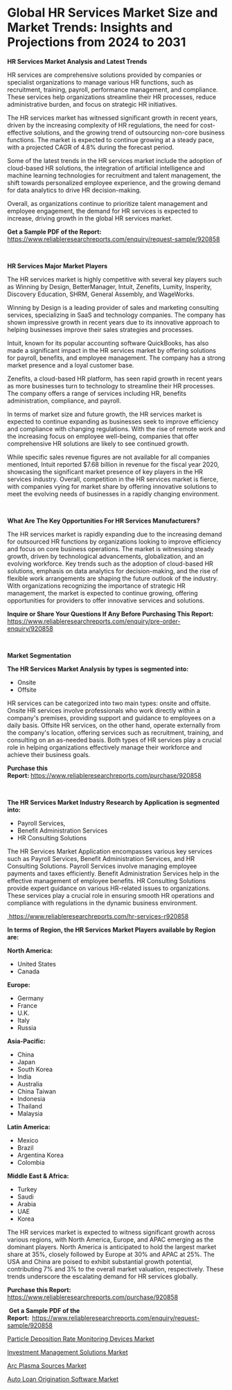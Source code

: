 <p><h1>Global HR Services Market Size and Market Trends: Insights and Projections from 2024 to 2031</h1></p><p><strong>HR Services Market Analysis and Latest Trends</strong></p>
<p><p>HR services are comprehensive solutions provided by companies or specialist organizations to manage various HR functions, such as recruitment, training, payroll, performance management, and compliance. These services help organizations streamline their HR processes, reduce administrative burden, and focus on strategic HR initiatives.</p><p>The HR services market has witnessed significant growth in recent years, driven by the increasing complexity of HR regulations, the need for cost-effective solutions, and the growing trend of outsourcing non-core business functions. The market is expected to continue growing at a steady pace, with a projected CAGR of 4.8% during the forecast period.</p><p>Some of the latest trends in the HR services market include the adoption of cloud-based HR solutions, the integration of artificial intelligence and machine learning technologies for recruitment and talent management, the shift towards personalized employee experience, and the growing demand for data analytics to drive HR decision-making.</p><p>Overall, as organizations continue to prioritize talent management and employee engagement, the demand for HR services is expected to increase, driving growth in the global HR services market.</p></p>
<p><strong>Get a Sample PDF of the Report:&nbsp;</strong> <a href="https://www.reliableresearchreports.com/enquiry/request-sample/920858">https://www.reliableresearchreports.com/enquiry/request-sample/920858</a></p>
<p>&nbsp;</p>
<p><strong>HR Services Major Market Players</strong></p>
<p><p>The HR services market is highly competitive with several key players such as Winning by Design, BetterManager, Intuit, Zenefits, Lumity, Insperity, Discovery Education, SHRM, General Assembly, and WageWorks. </p><p>Winning by Design is a leading provider of sales and marketing consulting services, specializing in SaaS and technology companies. The company has shown impressive growth in recent years due to its innovative approach to helping businesses improve their sales strategies and processes.</p><p>Intuit, known for its popular accounting software QuickBooks, has also made a significant impact in the HR services market by offering solutions for payroll, benefits, and employee management. The company has a strong market presence and a loyal customer base.</p><p>Zenefits, a cloud-based HR platform, has seen rapid growth in recent years as more businesses turn to technology to streamline their HR processes. The company offers a range of services including HR, benefits administration, compliance, and payroll.</p><p>In terms of market size and future growth, the HR services market is expected to continue expanding as businesses seek to improve efficiency and compliance with changing regulations. With the rise of remote work and the increasing focus on employee well-being, companies that offer comprehensive HR solutions are likely to see continued growth.</p><p>While specific sales revenue figures are not available for all companies mentioned, Intuit reported $7.68 billion in revenue for the fiscal year 2020, showcasing the significant market presence of key players in the HR services industry. Overall, competition in the HR services market is fierce, with companies vying for market share by offering innovative solutions to meet the evolving needs of businesses in a rapidly changing environment.</p></p>
<p>&nbsp;</p>
<p><strong>What Are The Key Opportunities For HR Services Manufacturers?</strong></p>
<p><p>The HR services market is rapidly expanding due to the increasing demand for outsourced HR functions by organizations looking to improve efficiency and focus on core business operations. The market is witnessing steady growth, driven by technological advancements, globalization, and an evolving workforce. Key trends such as the adoption of cloud-based HR solutions, emphasis on data analytics for decision-making, and the rise of flexible work arrangements are shaping the future outlook of the industry. With organizations recognizing the importance of strategic HR management, the market is expected to continue growing, offering opportunities for providers to offer innovative services and solutions.</p></p>
<p><strong>Inquire or Share Your Questions If Any Before Purchasing This Report:</strong> <a href="https://www.reliableresearchreports.com/enquiry/pre-order-enquiry/920858">https://www.reliableresearchreports.com/enquiry/pre-order-enquiry/920858</a></p>
<p>&nbsp;</p>
<p><strong>Market Segmentation</strong></p>
<p><strong>The HR Services Market Analysis by types is segmented into:</strong></p>
<p><ul><li>Onsite</li><li>Offsite</li></ul></p>
<p><p>HR services can be categorized into two main types: onsite and offsite. Onsite HR services involve professionals who work directly within a company's premises, providing support and guidance to employees on a daily basis. Offsite HR services, on the other hand, operate externally from the company's location, offering services such as recruitment, training, and consulting on an as-needed basis. Both types of HR services play a crucial role in helping organizations effectively manage their workforce and achieve their business goals.</p></p>
<p><strong>Purchase this Report:&nbsp;</strong><a href="https://www.reliableresearchreports.com/purchase/920858">https://www.reliableresearchreports.com/purchase/920858</a></p>
<p>&nbsp;</p>
<p><strong>The HR Services Market Industry Research by Application is segmented into:</strong></p>
<p><ul><li>Payroll Services,</li><li>Benefit Administration Services</li><li>HR Consulting Solutions</li></ul></p>
<p><p>The HR Services Market Application encompasses various key services such as Payroll Services, Benefit Administration Services, and HR Consulting Solutions. Payroll Services involve managing employee payments and taxes efficiently. Benefit Administration Services help in the effective management of employee benefits. HR Consulting Solutions provide expert guidance on various HR-related issues to organizations. These services play a crucial role in ensuring smooth HR operations and compliance with regulations in the dynamic business environment.</p></p>
<p><a href="https://www.reliableresearchreports.com/hr-services-r920858">&nbsp;https://www.reliableresearchreports.com/hr-services-r920858</a></p>
<p><strong>In terms of Region, the HR Services Market Players available by Region are:</strong></p>
<p>
    <p> <strong> North America: </strong>
        <ul>
            <li>United States</li>
            <li>Canada</li>
        </ul>
        </p> 
    <p> <strong> Europe: </strong>
        <ul>
            <li>Germany</li>
            <li>France</li>
            <li>U.K.</li>
            <li>Italy</li>
            <li>Russia</li>
        </ul>
        </p> 
    <p> <strong> Asia-Pacific: </strong>
        <ul>
            <li>China</li>
            <li>Japan</li>
            <li>South Korea</li>
            <li>India</li>
            <li>Australia</li>
            <li>China Taiwan</li>
            <li>Indonesia</li>
            <li>Thailand</li>
            <li>Malaysia</li>
        </ul>
        </p> 
    <p> <strong> Latin America: </strong>
        <ul>
            <li>Mexico</li>
            <li>Brazil</li>
            <li>Argentina Korea</li>
            <li>Colombia</li>
        </ul>
        </p> 
    <p> <strong> Middle East & Africa: </strong>
        <ul>
            <li>Turkey</li>
            <li>Saudi</li>
            <li>Arabia</li>
            <li>UAE</li>
            <li>Korea</li>
        </ul>
    </p>
    </p>
<p><p>The HR services market is expected to witness significant growth across various regions, with North America, Europe, and APAC emerging as the dominant players. North America is anticipated to hold the largest market share at 35%, closely followed by Europe at 30% and APAC at 25%. The USA and China are poised to exhibit substantial growth potential, contributing 7% and 3% to the overall market valuation, respectively. These trends underscore the escalating demand for HR services globally.</p></p>
<p><strong>Purchase this Report: </strong><a href="https://www.reliableresearchreports.com/purchase/920858">https://www.reliableresearchreports.com/purchase/920858</a></p>
<p>&nbsp;<strong>Get a Sample PDF of the Report:&nbsp;&nbsp;</strong><a href="https://www.reliableresearchreports.com/enquiry/request-sample/920858">https://www.reliableresearchreports.com/enquiry/request-sample/920858</a></p>
<p><strong></strong></p>
<p><p><a href="https://www.linkedin.com/pulse/particle-deposition-rate-monitoring-devices-market-fpakc">Particle Deposition Rate Monitoring Devices Market</a></p><p><a href="https://github.com/josesg55/Market-Research-Report-List-2/blob/main/investment-management-solutions-market.md">Investment Management Solutions Market</a></p><p><a href="https://www.linkedin.com/pulse/analyzing-arc-plasma-sources-market-global-industry-perspective-bpdjc">Arc Plasma Sources Market</a></p><p><a href="https://github.com/indrystar/Market-Research-Report-List-3/blob/main/auto-loan-origination-software-market.md">Auto Loan Origination Software Market</a></p></p>